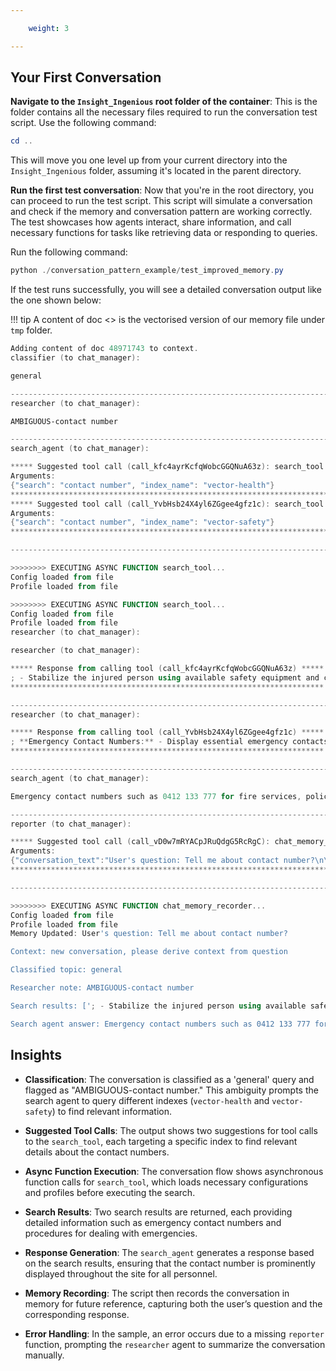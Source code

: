 ```yaml
---

    weight: 3

---
```



## Your First Conversation

**Navigate to the `Insight_Ingenious` root folder of the container**:
   This is the folder contains all the necessary files required to run the conversation test script.
   Use the following command:

   ```powershell
   cd ..
   ```

   This will move you one level up from your current directory into the `Insight_Ingenious` folder, assuming it's located in the parent directory.


**Run the first test conversation**:
   Now that you're in the root directory, you can proceed to run the test script. This script will simulate a conversation and check if the memory and conversation pattern are working correctly. The test showcases how agents interact, share information, and call necessary functions for tasks like retrieving data or responding to queries.

   Run the following command:

   ```powershell
   python ./conversation_pattern_example/test_improved_memory.py
   ```

   If the test runs successfully, you will see a detailed conversation output like the one shown below:

!!! tip
      A content of doc <> is the vectorised version of our memory file under `tmp` folder. 

   ```powershell
   Adding content of doc 48971743 to context.
   classifier (to chat_manager):

   general

   --------------------------------------------------------------------------------
   researcher (to chat_manager):

   AMBIGUOUS-contact number

   --------------------------------------------------------------------------------
   search_agent (to chat_manager):

   ***** Suggested tool call (call_kfc4ayrKcfqWobcGGQNuA63z): search_tool *****
   Arguments: 
   {"search": "contact number", "index_name": "vector-health"}
   ****************************************************************************
   ***** Suggested tool call (call_YvbHsb24X4yl6ZGgee4gfz1c): search_tool *****
   Arguments: 
   {"search": "contact number", "index_name": "vector-safety"}
   ****************************************************************************

   --------------------------------------------------------------------------------

   >>>>>>>> EXECUTING ASYNC FUNCTION search_tool...
   Config loaded from file
   Profile loaded from file

   >>>>>>>> EXECUTING ASYNC FUNCTION search_tool...
   Config loaded from file
   Profile loaded from file
   researcher (to chat_manager):

   researcher (to chat_manager):

   ***** Response from calling tool (call_kfc4ayrKcfqWobcGGQNuA63z) *****
   ; - Stabilize the injured person using available safety equipment and contact emergency services if necessary 3 **Heat Stress and Hydration:** - Encourage regular hydration breaks, especially in high temperatures - Provide shaded areas or cooling stations and educate personnel on the symptoms of heat stress, dehydration, and how to respond 4...
   **********************************************************************

   --------------------------------------------------------------------------------
   researcher (to chat_manager):

   ***** Response from calling tool (call_YvbHsb24X4yl6ZGgee4gfz1c) *****
   ; **Emergency Contact Numbers:** - Display essential emergency contacts (e.g., 0412 133 777) for fire services, police, ambulance, and utilities prominently throughout the site - Ensure all personnel have ready access to these numbers via their phones or radios --- ### **Evacuation Procedures:** 1 **Evacuation Plan:** - Cle...
   **********************************************************************

   --------------------------------------------------------------------------------
   search_agent (to chat_manager):

   Emergency contact numbers such as 0412 133 777 for fire services, police, ambulance, and utilities should be prominently displayed throughout the site. Ensure all personnel have ready access to these numbers via their phones or radios.

   --------------------------------------------------------------------------------
   reporter (to chat_manager):

   ***** Suggested tool call (call_vD0w7mRYACpJRuQdgG5RcRgC): chat_memory_recorder *****
   Arguments: 
   {"conversation_text":"User's question: Tell me about contact number?\n\nContext: new conversation, please derive context from question\n\nClassified topic: general\n\nResearcher note: AMBIGUOUS-contact number\n\nSearch results: ['; - Stabilize the injured person using available safety equipment and contact emergency services if necessary 3 **Heat Stress and Hydration:** - Encourage regular hydration breaks, especially in high temperatures - Provide shaded areas or cooling stations and educate personnel on the symptoms of heat stress, dehydration, and how to respond 4...', '; **Emergency Contact Numbers:** - Display essential emergency contacts (e.g., 0412 133 777) for fire services, police, ambulance, and utilities prominently throughout the site - Ensure all personnel have ready access to these numbers via their phones or radios --- ### **Evacuation Procedures:** 1 **Evacuation Plan:** - Cle...']\n\nSearch agent answer: Emergency contact numbers such as 0412 133 777 for fire services, police, ambulance, and utilities should be prominently displayed throughout the site. Ensure all personnel have ready access to these numbers via their phones or radios.","last_response":"Emergency contact numbers such as 0412 133 777 for fire services, police, ambulance, and utilities should be prominently displayed throughout the site. Ensure all personnel have ready access to these numbers via their phones or radios."}
   *************************************************************************************

   --------------------------------------------------------------------------------

   >>>>>>>> EXECUTING ASYNC FUNCTION chat_memory_recorder...
   Config loaded from file
   Profile loaded from file
   Memory Updated: User's question: Tell me about contact number?

   Context: new conversation, please derive context from question

   Classified topic: general

   Researcher note: AMBIGUOUS-contact number

   Search results: ['; - Stabilize the injured person using available safety equipment and contact emergency services if necessary 3 **Heat Stress and Hydration:** - Encourage regular hydration breaks, especially in high temperatures - Provide shaded areas or cooling stations and educate personnel on the symptoms of heat stress, dehydration, and how to respond 4...', '; **Emergency Contact Numbers:** - Display essential emergency contacts (e.g., 0412 133 777) for fire services, police, ambulance, and utilities prominently throughout the site - Ensure all personnel have ready access to these numbers via their phones or radios.']

   Search agent answer: Emergency contact numbers such as 0412 133 777 for fire services, police, ambulance, and utilities should be prominently displayed throughout the site. Ensure all personnel have ready access to these numbers via their phones or radios.
   ```

## Insights

  
- **Classification**: The conversation is classified as a 'general' query and flagged as "AMBIGUOUS-contact number." This ambiguity prompts the search agent to query different indexes (`vector-health` and `vector-safety`) to find relevant information.

- **Suggested Tool Calls**: The output shows two suggestions for tool calls to the `search_tool`, each targeting a specific index to find relevant details about the contact numbers.

- **Async Function Execution**: The conversation flow shows asynchronous function calls for `search_tool`, which loads necessary configurations and profiles before executing the search.

- **Search Results**: Two search results are returned, each providing detailed information such as emergency contact numbers and procedures for dealing with emergencies.

- **Response Generation**: The `search_agent` generates a response based on the search results, ensuring that the contact number is prominently displayed throughout the site for all personnel.

- **Memory Recording**: The script then records the conversation in memory for future reference, capturing both the user’s question and the corresponding response.

- **Error Handling**: In the sample, an error occurs due to a missing `reporter` function, prompting the `researcher` agent to summarize the conversation manually.

